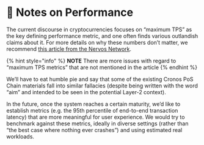 # 💫 Notes on Performance

The current discourse in cryptocurrencies focuses on “maximum TPS” as the key defining performance metric, and one often finds various outlandish claims about it. For more details on why these numbers don’t matter, we recommend [this article from the Nervos Network](https://medium.com/nervosnetwork/forget-about-the-tps-competition-df40a45fdad8).&#x20;

{% hint style="info" %}
**NOTE** There are more issues with regard to “maximum TPS metrics” that are not mentioned in the article
{% endhint %}

We’ll have to eat humble pie and say that some of the existing Cronos PoS Chain materials fall into similar fallacies (despite being written with the word “aim” and intended to be seen in the potential Layer-2 context).

In the future, once the system reaches a certain maturity, we’d like to establish metrics (e.g. the 95th percentile of end-to-end transaction latency) that are more meaningful for user experience. We would try to benchmark against these metrics, ideally in diverse settings (rather than “the best case where nothing ever crashes”) and using estimated real workloads.
